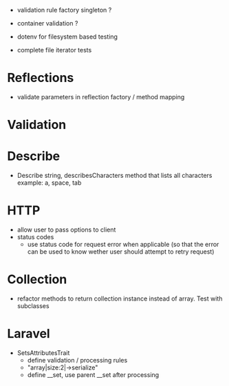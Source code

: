* validation rule factory singleton ?
* container validation ?


* dotenv for filesystem based testing
* complete file iterator tests



# Reflections
* validate parameters in reflection factory / method mapping

# Validation

# Describe
* Describe string, describesCharacters method that lists all characters example: a, space, tab

# HTTP
* allow user to pass options to client
* status codes
    * use status code for request error when applicable (so that the error can be used to know wether user should attempt to retry request)


# Collection
* refactor methods to return collection instance instead of array. Test with subclasses

# Laravel
* SetsAttributesTrait
    * define validation / processing rules
    * "array|size:2|->serialize"
    * define __set, use parent __set after processing
